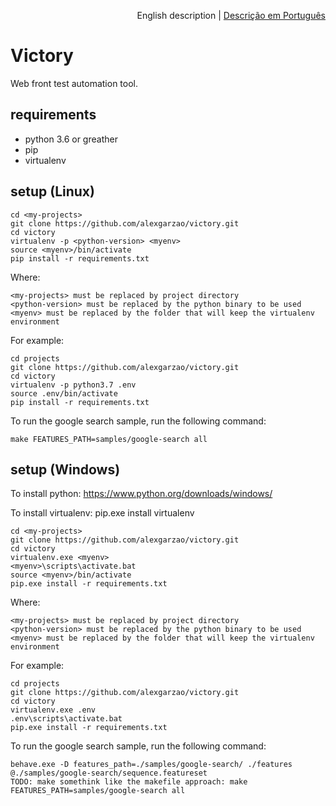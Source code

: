 <p align="right">
English description | <a href="README_PT-BR.md">Descrição em Português</a>
</p>


# Victory
Web front test automation tool.

## requirements
- python 3.6 or greather
- pip
- virtualenv

## setup (Linux)
    cd <my-projects>
    git clone https://github.com/alexgarzao/victory.git
    cd victory
    virtualenv -p <python-version> <myenv>
    source <myenv>/bin/activate
    pip install -r requirements.txt

Where:

    <my-projects> must be replaced by project directory
    <python-version> must be replaced by the python binary to be used
    <myenv> must be replaced by the folder that will keep the virtualenv environment

For example:

    cd projects
    git clone https://github.com/alexgarzao/victory.git
    cd victory
    virtualenv -p python3.7 .env
    source .env/bin/activate
    pip install -r requirements.txt

To run the google search sample, run the following command:

    make FEATURES_PATH=samples/google-search all

## setup (Windows)

To install python:
    https://www.python.org/downloads/windows/

To install virtualenv:
    pip.exe install virtualenv

    cd <my-projects>
    git clone https://github.com/alexgarzao/victory.git
    cd victory
    virtualenv.exe <myenv>
    <myenv>\scripts\activate.bat
    source <myenv>/bin/activate
    pip.exe install -r requirements.txt

Where:

    <my-projects> must be replaced by project directory
    <python-version> must be replaced by the python binary to be used
    <myenv> must be replaced by the folder that will keep the virtualenv environment

For example:

    cd projects
    git clone https://github.com/alexgarzao/victory.git
    cd victory
    virtualenv.exe .env
    .env\scripts\activate.bat
    pip.exe install -r requirements.txt

To run the google search sample, run the following command:

    behave.exe -D features_path=./samples/google-search/ ./features @./samples/google-search/sequence.featureset
    TODO: make somethink like the makefile approach: make FEATURES_PATH=samples/google-search all
